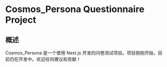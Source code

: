 # Cosmos_Persona Questionnaire Project

## 概述

Cosmos_Persona 是一个使用 Next.js 开发的问卷测试项目。项目刚刚开始，目前仍在开发中。欢迎任何建议和贡献！
